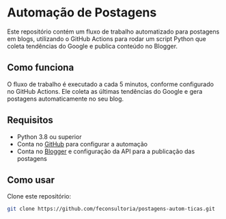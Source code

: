 # Automação de Postagens

Este repositório contém um fluxo de trabalho automatizado para postagens em blogs, utilizando o GitHub Actions para rodar um script Python que coleta tendências do Google e publica conteúdo no Blogger.

## Como funciona

O fluxo de trabalho é executado a cada 5 minutos, conforme configurado no GitHub Actions. Ele coleta as últimas tendências do Google e gera postagens automaticamente no seu blog.

## Requisitos

- Python 3.8 ou superior
- Conta no [GitHub](https://github.com) para configurar a automação
- Conta no [Blogger](https://www.blogger.com) e configuração da API para a publicação das postagens

## Como usar

Clone este repositório:

```bash
git clone https://github.com/feconsultoria/postagens-autom-ticas.git
